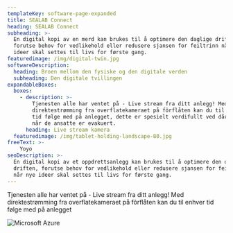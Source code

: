 ```yaml
---
templateKey: software-page-expanded
title: SEALAB Connect
heading: SEALAB Connect
subheading: >-
  En digital kopi av en merd kan brukes til å optimere den daglige driften,
  forutse behov for vedlikehold eller redusere sjansen for feiltrinn når nye
  ideer skal settes til livs for første gang. 
featuredimage: /img/digital-twin.jpg
softwareDescription:
  heading: Broen mellom den fysiske og den digitale verden
  subheading: Den digitale tvillingen
expandableBoxes:
  boxes:
    - description: >-
        Tjenesten alle har ventet på - Live stream fra ditt anlegg! Med
        direktestrømming fra overflatekameraet på fôrflåten kan du til enhver
        tid følge med på anlegget, dette er spesielt verdifullt ved dårlig vær
        når de ansatte er evakuert.
      heading: Live stream kamera
  featuredimage: /img/tablet-holding-landscape-80.jpg
freeText: >-
    Yoyo
seoDescription: >-
  En digital kopi av et oppdrettsanlegg kan brukes til å optimere den daglige
  driften, forutse behov for vedlikehold eller redusere sjansen for feiltrinn
  når nye ideer skal settes til livs for første gang.
---
```



Tjenesten alle har ventet på - Live stream fra ditt anlegg! Med
direktestrømming fra overflatekameraet på fôrflåten kan du til enhver tid
følge med på anlegget


![Microsoft Azure](/img/ms-azure_logo_white.png "Microsoft Azure")